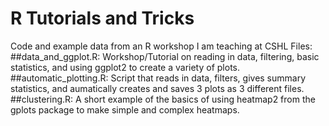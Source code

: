 # R Tutorials and Tricks
Code and example data from an R workshop I am teaching at CSHL
Files:
##data_and_ggplot.R: Workshop/Tutorial on reading in data, filtering, basic statistics, and using ggplot2 to create a variety of plots. 
##automatic_plotting.R: Script that reads in data, filters, gives summary statistics, and aumatically creates and saves 3 plots as 3 different files. 
##clustering.R: A short example of the basics of using heatmap2 from the gplots package to make simple and complex heatmaps. 


